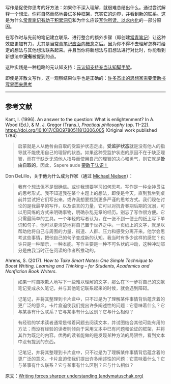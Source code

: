 写作是促使你思考的好方法：如果你不深入理解，就很难总结出什么。通过尝试解释一个想法，你将自然而然地尝试多种框架，充实它的边界，并看到新的联系。这是为什么[常青笔记有助于积累洞见](https://notes.andymatuschak.org/z6cFzJWgj9vZpnrQsjrZ8yCNREzCTgyFeVZTb)和为什么应该[写你所读，以求内化](https://notes.andymatuschak.org/zg3fYweZpbHeBTpcYke5mF4ZfrJutYcQEtFo)的一部分原因。

在写作时与先前的笔记建立联系、进行整合的额外步骤（即创建[常青笔记](https://notes.andymatuschak.org/z4SDCZQeRo4xFEQ8H4qrSqd68ucpgE6LU155C)）让这种效应更加有力，尤其是当[常青笔记应面向概念](https://notes.andymatuschak.org/z6bci25mVUBNFdVWSrQNKr6u7AZ1jFzfTVbMF)之后。因为你不得不去理解怎样将给定的想法与其他想法联系起来。并且当你将新想法与旧想法进行对比时，你能看到新想法中**没有**被提到的点。

这种实践是一种粗略的元认知支持：[元认知支持充当认知脚手架](https://notes.andymatuschak.org/z4qFtxPZi21DKoLruHcmsocee1YnZy9JMArb6)。

即使是非散文写作，这一观察结果似乎也是正确的：[许多杰出的思想家需要借助书写界面来思考](https://notes.andymatuschak.org/z5WDNZizsbAzE1p2BLwr339fV4TCpzNvaztP2)

------

## 参考文献

Kant, I. (1996). An answer to the question: What is enlightenment? In A. Wood (Ed.), & M. J. Gregor (Trans.), *Practical philosophy* (pp. 11–22). https://doi.org/10.1017/CBO9780511813306.005 (Original work published 1784)

> 启蒙就是人从他咎由自取的受监护状态走出。**受监护状态**就是没有他人的指导就不能使用自己的理智的状态。如果这种受监护状态的原因不在于缺乏理智，而在于缺乏无须他人指导而使用自己的理智的决心和勇气，则它就是**咎由自取的**。因此，Sapere aude [要敢于认识！](https://notes.andymatuschak.org/z8q1K5a8i95qARkpFwS45qqtQzM8th82TkeUg)

Don DeLillo，关于他为什么成为作家（通过 [Michael Nielsen]( https://notes.andymatuschak.org/zgix4jsevuq5qwqf6xy3y2xoospktjfp9va)）：

> 我有个想法但不是很确信。或许我想要学习如何思考。写作是一种全神贯注的思考形式。我不知道我在某个主题上的想法，即使是今天，直到我坐到桌前并尝试把它们写出来。或许我想要找到更多严谨的思考方式。我们现在讨论的是我最早的写作，以及语言的力量，它可以对抗青春期后期的沉溺，可以用简练的方式来明确事物，明确杂乱无章的经历。别忘了写作很方便。它只需最简单的工具。一个年轻的写者认为，在一张不到一便士的纸上写下单词和句子，他可以更清楚地将自己置于世界之中。一页纸上的文字，就足以帮助他将自己与周围的力量、街道、人群、压力和感受分离开来。他学会思考这些事情，把他自己的句子变成新的认知。我当时有多少这样的感觉？也许只是一种暗示，一种本能。写作主要是一种不可名状的冲动，这种冲动部分是由我当时正在阅读的作者所推动的。

Ahrens, S. (2017). *How to Take Smart Notes: One Simple Technique to Boost Writing, Learning and Thinking – for Students, Academics and Nonfiction Book Writers*.

> 如果一时自欺欺人地写下一些难以理解的文字，那么在下一步将自己的文献笔记变成永久笔记，并与其他笔记联系起来的时候，就会遇到障碍。

> 记笔记，并将其整理到卡片盒中，只不过是为了理解某件事情背后蕴含着的更广泛的意义。卡片盒迫使我们提出许多阐述性的问题：它意味着什么？它与某事有什么联系？它与某事有什么区别？它与什么相似？

> 有经验的学术读者通常是带着问题去阅读文本，并试图结合其他可能有用的方法；而没有经验的读者则倾向于采用文本中已有问题和论证的框架，并将其作为既定的内容。优秀的读者能做的是发现某种方法的局限性，看到文本中没有提到的东西。

> 记笔记，并将其整理到卡片盒中，只不过是为了理解某件事情背后蕴含着的更广泛的意义。卡片盒迫使我们提出许多阐述性的问题：它意味着什么？它与某事有什么联系？它与某事有什么区别？它与什么相似？

原文：[Writing forces sharper understanding (andymatuschak.org)](https://notes.andymatuschak.org/z8q1K5a8i95qARkpFwS45qqtQzM8th82TkeUg)